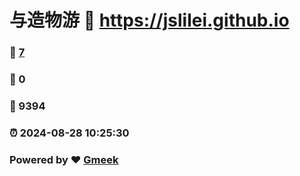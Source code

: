 # 与造物游 :link: https://jslilei.github.io 
### :page_facing_up: [7](https://jslilei.github.io/tag.html) 
### :speech_balloon: 0 
### :hibiscus: 9394 
### :alarm_clock: 2024-08-28 10:25:30 
### Powered by :heart: [Gmeek](https://github.com/Meekdai/Gmeek)
